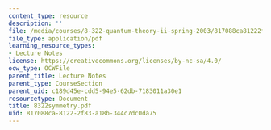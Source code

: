 ```yaml
---
content_type: resource
description: ''
file: /media/courses/8-322-quantum-theory-ii-spring-2003/817088ca81222f83a18b344c7dc0da75_8322symmetry.pdf
file_type: application/pdf
learning_resource_types:
- Lecture Notes
license: https://creativecommons.org/licenses/by-nc-sa/4.0/
ocw_type: OCWFile
parent_title: Lecture Notes
parent_type: CourseSection
parent_uid: c189d45e-cdd5-94e5-62db-7183011a30e1
resourcetype: Document
title: 8322symmetry.pdf
uid: 817088ca-8122-2f83-a18b-344c7dc0da75
---
```

